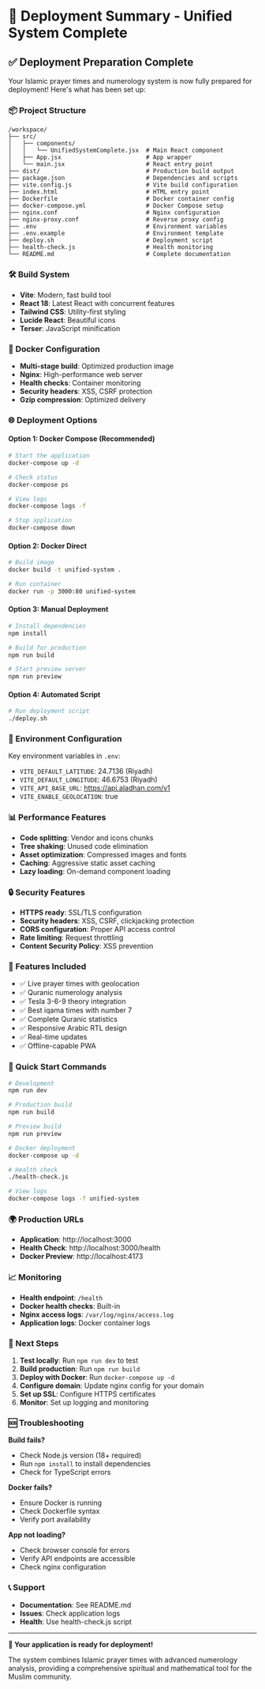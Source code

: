 # 🚀 Deployment Summary - Unified System Complete

## ✅ Deployment Preparation Complete

Your Islamic prayer times and numerology system is now fully prepared for deployment! Here's what has been set up:

### 📦 Project Structure
```
/workspace/
├── src/
│   ├── components/
│   │   └── UnifiedSystemComplete.jsx  # Main React component
│   ├── App.jsx                        # App wrapper
│   └── main.jsx                       # React entry point
├── dist/                              # Production build output
├── package.json                       # Dependencies and scripts
├── vite.config.js                     # Vite build configuration
├── index.html                         # HTML entry point
├── Dockerfile                         # Docker container config
├── docker-compose.yml                 # Docker Compose setup
├── nginx.conf                         # Nginx configuration
├── nginx-proxy.conf                   # Reverse proxy config
├── .env                               # Environment variables
├── .env.example                       # Environment template
├── deploy.sh                          # Deployment script
├── health-check.js                    # Health monitoring
└── README.md                          # Complete documentation
```

### 🛠️ Build System
- **Vite**: Modern, fast build tool
- **React 18**: Latest React with concurrent features
- **Tailwind CSS**: Utility-first styling
- **Lucide React**: Beautiful icons
- **Terser**: JavaScript minification

### 🐳 Docker Configuration
- **Multi-stage build**: Optimized production image
- **Nginx**: High-performance web server
- **Health checks**: Container monitoring
- **Security headers**: XSS, CSRF protection
- **Gzip compression**: Optimized delivery

### 🌐 Deployment Options

#### Option 1: Docker Compose (Recommended)
```bash
# Start the application
docker-compose up -d

# Check status
docker-compose ps

# View logs
docker-compose logs -f

# Stop application
docker-compose down
```

#### Option 2: Docker Direct
```bash
# Build image
docker build -t unified-system .

# Run container
docker run -p 3000:80 unified-system
```

#### Option 3: Manual Deployment
```bash
# Install dependencies
npm install

# Build for production
npm run build

# Start preview server
npm run preview
```

#### Option 4: Automated Script
```bash
# Run deployment script
./deploy.sh
```

### 🔧 Environment Configuration

Key environment variables in `.env`:
- `VITE_DEFAULT_LATITUDE`: 24.7136 (Riyadh)
- `VITE_DEFAULT_LONGITUDE`: 46.6753 (Riyadh)
- `VITE_API_BASE_URL`: https://api.aladhan.com/v1
- `VITE_ENABLE_GEOLOCATION`: true

### 📊 Performance Features
- **Code splitting**: Vendor and icons chunks
- **Tree shaking**: Unused code elimination
- **Asset optimization**: Compressed images and fonts
- **Caching**: Aggressive static asset caching
- **Lazy loading**: On-demand component loading

### 🔒 Security Features
- **HTTPS ready**: SSL/TLS configuration
- **Security headers**: XSS, CSRF, clickjacking protection
- **CORS configuration**: Proper API access control
- **Rate limiting**: Request throttling
- **Content Security Policy**: XSS prevention

### 📱 Features Included
- ✅ Live prayer times with geolocation
- ✅ Quranic numerology analysis
- ✅ Tesla 3-6-9 theory integration
- ✅ Best iqama times with number 7
- ✅ Complete Quranic statistics
- ✅ Responsive Arabic RTL design
- ✅ Real-time updates
- ✅ Offline-capable PWA

### 🚀 Quick Start Commands

```bash
# Development
npm run dev

# Production build
npm run build

# Preview build
npm run preview

# Docker deployment
docker-compose up -d

# Health check
./health-check.js

# View logs
docker-compose logs -f unified-system
```

### 🌍 Production URLs
- **Application**: http://localhost:3000
- **Health Check**: http://localhost:3000/health
- **Docker Preview**: http://localhost:4173

### 📈 Monitoring
- **Health endpoint**: `/health`
- **Docker health checks**: Built-in
- **Nginx access logs**: `/var/log/nginx/access.log`
- **Application logs**: Docker container logs

### 🔄 Next Steps

1. **Test locally**: Run `npm run dev` to test
2. **Build production**: Run `npm run build`
3. **Deploy with Docker**: Run `docker-compose up -d`
4. **Configure domain**: Update nginx config for your domain
5. **Set up SSL**: Configure HTTPS certificates
6. **Monitor**: Set up logging and monitoring

### 🆘 Troubleshooting

**Build fails?**
- Check Node.js version (18+ required)
- Run `npm install` to install dependencies
- Check for TypeScript errors

**Docker fails?**
- Ensure Docker is running
- Check Dockerfile syntax
- Verify port availability

**App not loading?**
- Check browser console for errors
- Verify API endpoints are accessible
- Check nginx configuration

### 📞 Support

- **Documentation**: See README.md
- **Issues**: Check application logs
- **Health**: Use health-check.js script

---

**🎉 Your application is ready for deployment!**

The system combines Islamic prayer times with advanced numerology analysis, providing a comprehensive spiritual and mathematical tool for the Muslim community.